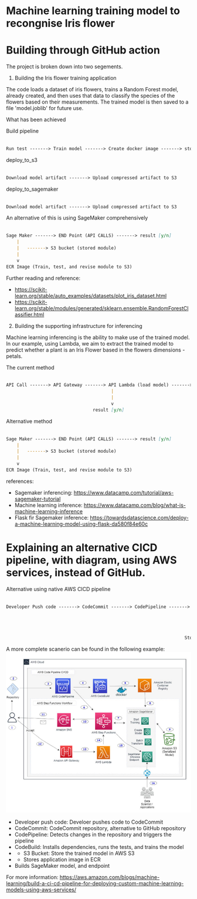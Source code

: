 # Machine learning training model to recongnise Iris flower


# Building through GitHub action
The project is broken down into two segements.

1. Building the Iris flower training application

The code loads a dataset of iris flowers, trains a Random Forest model, already created, and then uses that data to classify the species of the flowers based on their measurements. The trained model is then saved to a file 'model.joblib' for future use.

What has been achieved

Build pipeline
```markdown

Run test -------> Train model -------> Create docker image -------> store image in ECR -------> Package model (model.joblib) -------> Create model artifact
```

 deploy_to_s3
```markdown

Download model artifact -------> Upload compressed artifact to S3
```

deploy_to_sagemaker
```markdown

Download model artifact -------> Upload compressed artifact to S3
```

An alternative of this is using SageMaker comprehensively
```markdown

Sage Maker -------> END Point (API CALLS) -------> result [y/n]
    |
    |   -------> S3 bucket (stored module)
    |
    v
ECR Image (Train, test, and revise module to S3)
```


Further reading and reference:
- https://scikit-learn.org/stable/auto_examples/datasets/plot_iris_dataset.html
- https://scikit-learn.org/stable/modules/generated/sklearn.ensemble.RandomForestClassifier.html

2. Building the supporting infrastructure for inferencing

Machine learning inferencing is the ability to make use of the trained model. In our example, using Lambda, we aim to extract the trained model to predict whether a plant is an Iris Flower based in the flowers dimensions - petals.

The current method
```markdown

API Call -------> API Gateway -------> API Lambda (load model) -------> S3 bucket (stored module)
                                        |
                                        |
                                        v
                                 result [y/n]
```

Alternative method
```markdown

Sage Maker -------> END Point (API CALLS) -------> result [y/n]
    |
    |   -------> S3 bucket (stored module)
    |
    v
ECR Image (Train, test, and revise module to S3)
```


references:
- Sagemaker inferencing: https://www.datacamp.com/tutorial/aws-sagemaker-tutorial
- Machine learning inference: https://www.datacamp.com/blog/what-is-machine-learning-inference
- Flask fir Sagemaker inference: https://towardsdatascience.com/deploy-a-machine-learning-model-using-flask-da580f84e60c

# Explaining an alternative CICD pipeline, with diagram, using AWS services, instead of GitHub. 

Alternative using native AWS CICD pipeline
```markdown

Developer Push code -------> CodeCommit -------> CodePipeline -------> CodeBuild -------> Store Image (ECR) -------> Sage Maker
                                                                          |
                                                                          |
                                                                          |
                                                                          v
                                                                    Store model (S3)
```


A more complete scanerio can be found in the following example:
![ML Pipeline](images/prod-ml-pipeline.png)

- Developer push code: Develoer pushes code to CodeCommit
- CodeCommit: CodeCommit repository, alternative to GitHub repository
- CodePipeline: Detects changes in the repository and triggers the pipeline
- CodeBuild: Installs dependencies, runs the tests, and trains the model
- -  S3 Bucket: Store the trained model in AWS S3
- - Stores application image in ECR
- Builds SageMaker model, and endpoint


For more information: https://aws.amazon.com/blogs/machine-learning/build-a-ci-cd-pipeline-for-deploying-custom-machine-learning-models-using-aws-services/